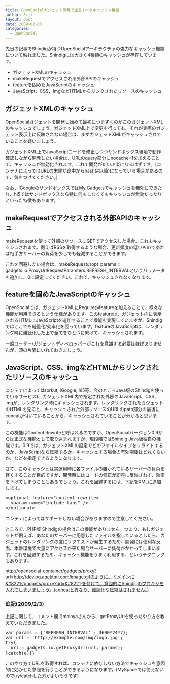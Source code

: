 ```yaml
---
title: OpenSocialガジェット開発で注意すべきキャッシュ機能
author: Eiji
layout: post
date: 2009-02-03
categories:
  - OpenSocial
---
```

先日の記事でShindigが持つOpenSocialアーキテクチャの強力なキャッシュ機能について触れました。Shindigには大きく4種類のキャッシュが存在しています。

*   ガジェットXMLのキャッシュ
*   makeRequestでアクセスされる外部APIのキャッシュ
*   featureを固めたJavaScriptのキャッシュ
*   JavaScript、CSS、imgなどHTMLからリンクされたリソースのキャッシュ

## ガジェットXMLのキャッシュ

OpenSocialガジェットを開発し始めて最初につまずくのがこのガジェットXMLのキャッシュでしょう。ガジェットXML上で変更を行っても、それが実際のガジェット表示上に反映されない場合は、まずガジェットXMLがキャッシュされていることを疑いましょう。

ガジェットXML上でJavaScriptコードを修正しつつサンドボックス環境で動作確認しながら開発したい場合は、URLのquery部分にnocache=1を加えることで、キャッシュが無効化されます。これで開発がだいぶ楽になるはずです。(コンテナによってはURLの末尾が途中からhash(#以降)になっている場合があるので、気をつけてください。)

なお、iGoogleのサンドボックスでは<a target="_blank" href="http://www.google.com/ig/directory?hl=en&#038;type=gadgets&#038;url=www.google.com/ig/modules/developer.xml">My Gadgets</a>でキャッシュを無効にできたり、hi5ではサンドボックスなら特に何もしなくてもキャッシュが無効だったりといった特徴もあります。

## makeRequestでアクセスされる外部APIのキャッシュ

makeRequestを使って外部のリソースにGETでアクセスした場合、これもキャッシュされます。例えばRSSを取得するような場合、更新頻度の低いものであれば相手方サーバーの負荷を少しでも軽減することができます。

これを回避したい場合は、makeRequestのopt\_paramsにgadgets.io.ProxyUrlRequestParamters.REFRESH\_INTERVALというパラメータを追加し、0に設定してください。これで、キャッシュされなくなります。

## featureを固めたJavaScriptのキャッシュ

OpenSocialでは、ガジェットXMLにRequire@featureを加えることで、様々な機能が利用できるという仕様があります。このfeatureは、ガジェット内に表示されるHTMLにJavaScriptを追加することで機能を実現していますが、Shindigではここでも軽量化/効率化を図っています。featureのJavaScriptは、レンダリング時に難読化した上で全てをひとつに繋げて、キャッシュされます。

一般ユーザー/ガジェットディベロッパーがこれを意識する必要はほぼありませんが、頭の片隅にいれておきましょう。

## JavaScript、CSS、imgなどHTMLからリンクされたリソースのキャッシュ

コンテナによっては(orkut, iGoogle, hi5等、今のところJava版のShindigを使っているサービス)、ガジェットXML内で指定された外部のJavaScript、CSS、imgが、レンダリング時にキャッシュされます。レンダリングされたガジェットのHTMLを見ると、キャッシュされた外部リソースのURLのpath部分の最後にconcatが付いていることから、キャッシュされていることが分かると思います。

この機能はContent Rewriteと呼ばれるのですが、OpenSocialバージョン0.9からは正式な機能として取り込まれますが、現段階ではShindig Java版独自の機能です。0.9では、ガジェットXMLの設定でどのファイルタイプをリライトするのか、JavaScriptなら圧縮するか、キャッシュする場合の有効期限はどれくらいか、などを指定できるようになります。

さて、このキャッシュは実運用時に各ファイルの置かれているサーバーの負荷を軽くすることが目的ですが、開発時にはコードの修正が即座に反映されず、効率を下げてしまうこともあるでしょう。これを回避するには、下記をXMLに追加します。

<pre class="brush: xml; title: ; notranslate" title="">&lt;optional feature="content-rewrite&gt;
  &lt;param name="include-tabs" /&gt;
&lt;/optional&gt;
</pre>

コンテナによってはサポートしない場合がありますので注意してください。

ところで、PHP版 Shindigの場合はこの機能がありません。つまり、もしガジェットが例えば、あなたのサーバーに用意したファイルを指しているとしたら、ガジェットのレンダリングの度にリクエストが発生するため、開発には便利な反面、本番環境で大量にアクセスが来た場合サーバーに負荷がかかってしまいます。これを回避するため、キャッシュ機能をうまく利用する、というテクニックもあります。

http://opensocial-container/gadgets/proxy?url=http://devlog.agektmr.com/image.gifのように、ドメインに&#8221;/gadgets/proxy?url=&#8221;を付けて、意図的にShindigのプロキシを入れてしまいましょう。(concatと異なり、難読化や圧縮はされません。)

### 追記(2009/2/3)

上記に関して、コメント欄でmainyaさんから、getProxyUrlを使ったやり方を教えていただきました。

<pre class="brush: jscript; title: ; notranslate" title="">var params = {'REFRESH_INTERVAL' : 3600*24*7};
var url = 'http://example.com/img/logo.jpg';
try{
  url = gadgets.io.getProxyUrl(url, params);
}catch(e){}
</pre>

このやり方でURLを取得すれば、コンテナに依存しない方法でキャッシュを意図的に効かせた参照を行うことができるようになります。(MySpaceでは使えないのでtry/catchした方がよいそうです)

 